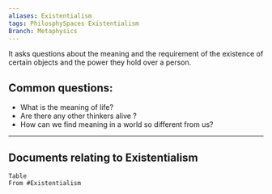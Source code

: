 ```yaml
---
aliases: Existentialism
tags: PhilosphySpaces Existentialism
Branch: Metaphysics
---
```

It asks questions about the meaning and the requirement of the existence of certain objects and the power they hold over a person.


## Common questions:
- What is the meaning of life?
- Are there any other thinkers alive ?
- How can we find meaning in a world so different from us?








___
## Documents relating to Existentialism 
```dataview
Table
From #Existentialism   
```